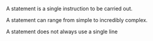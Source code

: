 A statement is a single instruction to be carried out.

A statement can range from simple to incredibly complex.

A statement does not always use a single line
